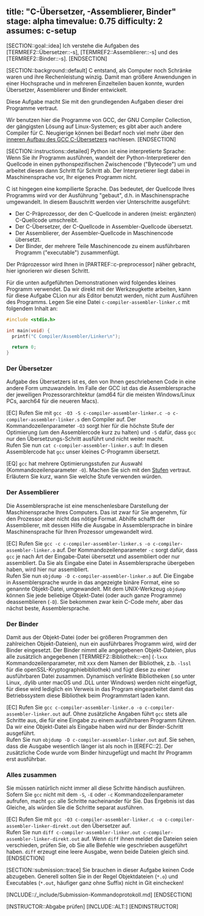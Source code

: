 title: "C-Übersetzer, -Assemblierer, Binder"
stage: alpha
timevalue: 0.75
difficulty: 2
assumes: c-setup
---
[SECTION::goal::idea]
Ich verstehe die Aufgaben des [TERMREF2::Übersetzer::-s],
[TERMREF2::Assemblierer::-s] und des [TERMREF2::Binder::-s].
[ENDSECTION]

[SECTION::background::default]
C entstand, als Computer noch Schränke waren und ihre Rechenleistung winzig.
Damit man größere Anwendungen in einer Hochsprache und in mehreren Einzelteilen bauen konnte,
wurden Übersetzer, Assemblierer und Binder entwickelt.

Diese Aufgabe macht Sie mit den grundlegenden Aufgaben dieser drei Programme
vertraut.

Wir benutzen hier die Programme von GCC, der GNU Compiler Collection,
der gängigsten Lösung auf Linux-Systemen;
es gibt aber auch andere Compiler für C.
Neugierige können bei Bedarf noch viel mehr über den 
[inneren Aufbau des GCC C-Übersetzers](https://en.wikibooks.org/wiki/GNU_C_Compiler_Internals/GNU_C_Compiler_Architecture)
nachlesen.
[ENDSECTION]

[SECTION::instructions::detailed]
Python ist eine interpretierte Sprache: 
Wenn Sie ihr Programm ausführen, wandelt der Python-Interpretierer den Quellcode
in einen pythonspezifischen Zwischencode ("Bytecode") um und arbeitet diesen dann
Schritt für Schritt ab.
Der Interpretierer liegt dabei in Maschinensprache vor, Ihr eigenes Programm nicht.

C ist hingegen eine kompilierte Sprache.
Das bedeutet, der Quellcode Ihres Programms wird
vor der Ausführung "gebaut", d.h. in Maschinensprache umgewandelt.
In diesem Bauschritt werden vier Unterschritte ausgeführt:

- Der C-Präprozessor, der den C-Quellcode in anderen (meist: ergänzten) C-Quellcode umschreibt.
- Der C-Übersetzer, der C-Quellcode in Assembler-Quellcode übersetzt.
- Der Assemblierer, der Assembler-Quellcode in Maschinencode übersetzt.
- Der Binder, der mehrere Teile Maschinencode zu einem ausführbaren Programm ("executable") zusammenfügt.

Der Präprozessor wird Ihnen in [PARTREF::c-preprocessor] näher gebracht,
hier ignorieren wir diesen Schritt.

Für die unten aufgeführten Demonstrationen wird folgendes kleines Programm
verwendet.
Da wir direkt mit der Werkzeugkette arbeiten, kann für diese Aufgabe CLion
nur als Editor benutzt werden, nicht zum Ausführen des Programms.
Legen Sie eine Datei `c-compiler-assembler-linker.c` mit folgendem Inhalt an:
```c
#include <stdio.h>

int main(void) {
  printf("C Compiler/Assembler/Linker\n");

  return 0;
}
```

### Der Übersetzer

Aufgabe des Übersetzers ist es, den von Ihnen geschriebenen Code in eine
andere Form umzuwandeln.
Im Falle der GCC ist das die Assemblersprache der jeweiligen
Prozessorarchitektur (amd64 für die meisten Windows/Linux PCs, aarch64 für die
neueren Macs).

[EC] Rufen Sie mit
`gcc -O3 -S c-compiler-assembler-linker.c -o c-compiler-assembler-linker.s`
den Compiler auf.
Der Kommandozeilenparameter `-O3` sorgt hier für die höchste Stufe der
Optimierung (um den Assemblercode kurz zu halten) und `-S` dafür, dass `gcc` nur den
Übersetzungs-Schritt ausführt und nicht weiter macht.  
Rufen Sie nun `cat c-compiler-assembler-linker.s` auf:
In diesen Assemblercode hat `gcc` unser kleines C-Programm übersetzt.

[EQ] `gcc` hat mehrere Optimierungsstufen zur Auswahl (Kommandozeilenparameter `-O`).
Machen Sie sich mit den 
[Stufen](https://gcc.gnu.org/onlinedocs/gcc/Optimize-Options.html) 
vertraut.
Erläutern Sie kurz, wann Sie welche Stufe verwenden würden.


### Der Assemblierer

Die Assemblersprache ist eine menschenlesbare Darstellung der Maschinensprache
Ihres Computers.
Das ist zwar für Sie angenehm, für den Prozessor aber nicht das nötige Format.
Abhilfe schafft der Assemblierer, mit dessen Hilfe die Ausgabe in
Assemblersprache in binäre Maschinensprache für Ihren Prozessor umgewandelt
wird.

[EC] Rufen Sie
`gcc -c c-compiler-assembler-linker.s -o c-compiler-assembler-linker.o`
auf.
Der Kommandozeilenparameter `-c` sorgt dafür, dass `gcc` je nach Art der
Eingabe-Datei übersetzt und assembliert oder nur assembliert.
Da Sie als Eingabe eine Datei in Assemblersprache übergeben haben, 
wird hier nur assembliert.  
Rufen Sie nun `objdump -D c-compiler-assembler-linker.o` auf.
Die Eingabe in Assemblersprache wurde in das angezeigte binäre Format, eine
so genannte Objekt-Datei, umgewandelt. Mit dem UNIX-Werkzeug `objdump` können
Sie jede beliebige Objekt-Datei (oder auch ganze Programme) deassemblieren
(`-D`).
Sie bekommen zwar kein C-Code mehr, aber das nächst beste, Assemblersprache.


### Der Binder

Damit aus der Objekt-Datei (oder bei größeren Programmen den zahlreichen
Objekt-Dateien), nun ein ausführbares Programm wird, wird der Binder
eingesetzt.
Der Binder nimmt alle angegebenen Objekt-Dateien, plus alle zusätzlich angegebenen
[TERMREF2::Bibliothek::-en] (`-lxxx` Kommandozeilenparameter, mit xxx dem Namen der
Bibliothek, z.b. `-lssl` für die openSSL-Kryptographiebibliothek) und fügt
diese zu einer ausführbaren Datei zusammen.
Dynamisch verlinkte Bibliotheken (.so unter Linux, .dylib unter macOS und .DLL
unter Windows) werden nicht eingefügt, für diese wird lediglich ein Verweis in
das Program eingearbeitet damit das Betriebssystem diese Bibliothek beim Programmstart
laden kann.

[EC] Rufen Sie
`gcc c-compiler-assembler-linker.o -o c-compiler-assembler-linker.out`
auf.
Ohne zusätzliche Angaben führt `gcc` stets alle Schritte aus, die für eine
Eingabe zu einem ausführbaren Programm führen.
Da wir eine Objekt-Datei als Eingabe haben wird nur der Binder-Schritt
ausgeführt.  
Rufen Sie nun `objdump -D c-compiler-assembler-linker.out` auf.
Sie sehen, dass die Ausgabe wesentlich länger ist als noch in [EREFC::2].
Der zusätzliche Code wurde vom Binder hinzugefügt und macht Ihr Programm erst ausführbar.


### Alles zusammen

Sie müssen natürlich nicht immer all diese Schritte händisch ausführen.
Sofern Sie `gcc` nicht mit dem `-S`, `-E` oder `-c` Kommandozeilenparameter
aufrufen, macht `gcc` alle Schritte nacheinander für Sie.
Das Ergebnis ist das Gleiche, als würden Sie die Schritte separat ausführen.

[EC] Rufen Sie mit
`gcc -O3 c-compiler-assembler-linker.c -o c-compiler-assembler-linker-direkt.out`
den Übersetzer auf.  
Rufen Sie nun
`diff c-compiler-assembler-linker.out c-compiler-assembler-linker-direkt.out`
auf.
Wenn `diff` ihnen meldet die Dateien seien verschieden, prüfen Sie,
ob Sie alle Befehle wie geschrieben ausgeführt haben.
`diff` erzeugt eine leere Ausgabe, wenn beide Dateien gleich sind.
[ENDSECTION]

[SECTION::submission::trace]
Sie brauchen in dieser Aufgabe keinen Code abzugeben.
Generell sollten Sie in der Regel Objektdateien (`*.o`) und 
Executables (`*.out`, häufiger ganz ohne Suffix) nicht in Git einchecken!

[INCLUDE::/_include/Submission-Kommandoprotokoll.md]
[ENDSECTION]

[INSTRUCTOR::Abgabe prüfen]
[INCLUDE::ALT:]
[ENDINSTRUCTOR]
